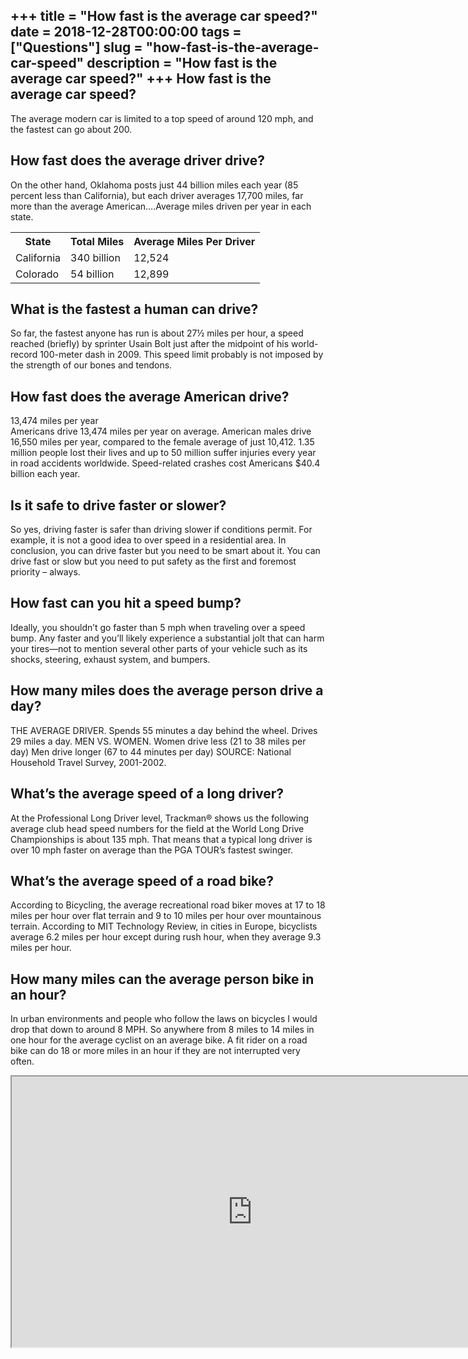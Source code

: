 +++
title = "How fast is the average car speed?"
date = 2018-12-28T00:00:00
tags = ["Questions"]
slug = "how-fast-is-the-average-car-speed"
description = "How fast is the average car speed?"
+++
How fast is the average car speed?
----------------------------------

The average modern car is limited to a top speed of around 120 mph, and the fastest can go about 200.

How fast does the average driver drive?
---------------------------------------

On the other hand, Oklahoma posts just 44 billion miles each year (85 percent less than California), but each driver averages 17,700 miles, far more than the average American….Average miles driven per year in each state.

<table><tr><th>State</th><th>Total Miles</th><th>Average Miles Per Driver</th></tr><tr><td>California</td><td>340 billion</td><td>12,524</td></tr><tr><td>Colorado</td><td>54 billion</td><td>12,899</td></tr></table>

What is the fastest a human can drive?
--------------------------------------

So far, the fastest anyone has run is about 27½ miles per hour, a speed reached (briefly) by sprinter Usain Bolt just after the midpoint of his world-record 100-meter dash in 2009. This speed limit probably is not imposed by the strength of our bones and tendons.

How fast does the average American drive?
-----------------------------------------

13,474 miles per year  
Americans drive 13,474 miles per year on average. American males drive 16,550 miles per year, compared to the female average of just 10,412. 1.35 million people lost their lives and up to 50 million suffer injuries every year in road accidents worldwide. Speed-related crashes cost Americans $40.4 billion each year.

Is it safe to drive faster or slower?
-------------------------------------

So yes, driving faster is safer than driving slower if conditions permit. For example, it is not a good idea to over speed in a residential area. In conclusion, you can drive faster but you need to be smart about it. You can drive fast or slow but you need to put safety as the first and foremost priority – always.

How fast can you hit a speed bump?
----------------------------------

Ideally, you shouldn’t go faster than 5 mph when traveling over a speed bump. Any faster and you’ll likely experience a substantial jolt that can harm your tires—not to mention several other parts of your vehicle such as its shocks, steering, exhaust system, and bumpers.

How many miles does the average person drive a day?
---------------------------------------------------

THE AVERAGE DRIVER. Spends 55 minutes a day behind the wheel. Drives 29 miles a day. MEN VS. WOMEN. Women drive less (21 to 38 miles per day) Men drive longer (67 to 44 minutes per day) SOURCE: National Household Travel Survey, 2001-2002.

What’s the average speed of a long driver?
------------------------------------------

At the Professional Long Driver level, Trackman® shows us the following average club head speed numbers for the field at the World Long Drive Championships is about 135 mph. That means that a typical long driver is over 10 mph faster on average than the PGA TOUR’s fastest swinger.

What’s the average speed of a road bike?
----------------------------------------

According to Bicycling, the average recreational road biker moves at 17 to 18 miles per hour over flat terrain and 9 to 10 miles per hour over mountainous terrain. According to MIT Technology Review, in cities in Europe, bicyclists average 6.2 miles per hour except during rush hour, when they average 9.3 miles per hour.

How many miles can the average person bike in an hour?
------------------------------------------------------

In urban environments and people who follow the laws on bicycles I would drop that down to around 8 MPH. So anywhere from 8 miles to 14 miles in one hour for the average cyclist on an average bike. A fit rider on a road bike can do 18 or more miles in an hour if they are not interrupted very often.

<iframe allow="accelerometer; autoplay; clipboard-write; encrypted-media; gyroscope; picture-in-picture" allowfullscreen="" class="__youtube_prefs__  epyt-is-override  no-lazyload" data-no-lazy="1" data-origheight="433" data-origwidth="770" data-skipgform_ajax_framebjll="" height="433" id="_ytid_63783" loading="lazy" src="https://www.youtube.com/embed/U0LoSsWHvoM?enablejsapi=1&autoplay=0&cc_load_policy=0&cc_lang_pref=&iv_load_policy=1&loop=0&modestbranding=0&rel=1&fs=1&playsinline=0&autohide=2&theme=dark&color=red&controls=1&" title="YouTube player" width="770"></iframe>